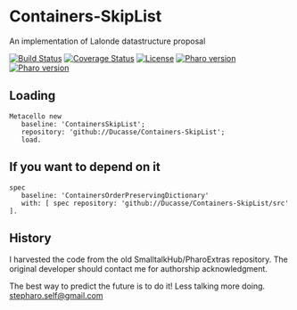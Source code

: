 # Containers-SkipList

An implementation of Lalonde datastructure proposal

[![Build Status](https://travis-ci.com/Ducasse/Containers-SkipList.svg?branch=master)](https://travis-ci.com/Ducasse/Containers-SkipList)
[![Coverage Status](https://coveralls.io/repos/github//Ducasse/Containers-SkipList/badge.svg?branch=master)](https://coveralls.io/github//Ducasse/Containers-SkipList?branch=master)
[![License](https://img.shields.io/badge/license-MIT-blue.svg)]()
[![Pharo version](https://img.shields.io/badge/Pharo-7.0-%23aac9ff.svg)](https://pharo.org/download)
[![Pharo version](https://img.shields.io/badge/Pharo-8.0-%23aac9ff.svg)](https://pharo.org/download)
<!-- [![Build status](https://ci.appveyor.com/api/projects/status/1wdnjvmlxfbml8qo?svg=true)](https://ci.appveyor.com/project/olekscode/dataframe)  -->



## Loading

```
Metacello new
   baseline: 'ContainersSkipList';
   repository: 'github://Ducasse/Containers-SkipList';
   load.
```

## If you want to depend on it

```
spec 
   baseline: 'ContainersOrderPreservingDictionary' 
   with: [ spec repository: 'github://Ducasse/Containers-SkipList/src' ].
```

## History
I harvested the code from the old SmalltalkHub/PharoExtras repository. The original developer should contact me for authorship acknowledgment.


The best way to predict the future is to do it! Less talking more doing. stepharo.self@gmail.com
